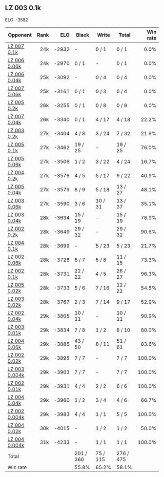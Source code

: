 ## LZ 003 0.1k ##

ELO: -3582

Opponent | Rank | ELO | Black | Write | Total | Win rate
---------|-----:|----:|-------|-------|-------|-------:
[LZ 007 0.1k](LZ%20007%200.1k.md) | 24k | -2932 | - | 0 / 1 | 0 / 1 | 0.0%
[LZ 006 0.06k](LZ%20006%200.06k.md) | 24k | -2970 | 0 / 1 | - | 0 / 1 | 0.0%
[LZ 006 0.04k](LZ%20006%200.04k.md) | 25k | -3092 | - | 0 / 4 | 0 / 4 | 0.0%
[LZ 007 0.06k](LZ%20007%200.06k.md) | 25k | -3161 | 0 / 1 | 0 / 3 | 0 / 4 | 0.0%
[LZ 005 0.2k](LZ%20005%200.2k.md) | 26k | -3255 | 0 / 1 | 0 / 8 | 0 / 9 | 0.0%
[LZ 007 0.04k](LZ%20007%200.04k.md) | 26k | -3340 | 0 / 1 | 4 / 17 | 4 / 18 | 22.2%
[LZ 003 0.2k](LZ%20003%200.2k.md) | 27k | -3404 | 4 / 8 | 3 / 24 | 7 / 32 | 21.9%
[LZ 005 0.1k](LZ%20005%200.1k.md) | 27k | -3462 | 19 / 25 | - | 19 / 25 | 76.0%
[LZ 005 0.06k](LZ%20005%200.06k.md) | 27k | -3506 | 1 / 2 | 3 / 22 | 4 / 24 | 16.7%
[LZ 004 0.2k](LZ%20004%200.2k.md) | 27k | -3576 | 4 / 5 | 5 / 17 | 9 / 22 | 40.9%
[LZ 005 0.04k](LZ%20005%200.04k.md) | 27k | -3579 | 8 / 9 | 5 / 18 | 13 / 27 | 48.1%
[LZ 003 0.06k](LZ%20003%200.06k.md) | 27k | -3590 | 3 / 6 | 10 / 31 | 13 / 37 | 35.1%
[LZ 003 0.04k](LZ%20003%200.04k.md) | 28k | -3634 | 15 / 19 | - | 15 / 19 | 78.9%
[LZ 002 0.2k](LZ%20002%200.2k.md) | 28k | -3649 | 29 / 32 | - | 29 / 32 | 90.6%
[LZ 004 0.1k](LZ%20004%200.1k.md) | 28k | -3699 | - | 5 / 23 | 5 / 23 | 21.7%
[LZ 002 0.06k](LZ%20002%200.06k.md) | 28k | -3726 | 6 / 7 | 5 / 8 | 11 / 15 | 73.3%
[LZ 002 0.1k](LZ%20002%200.1k.md) | 28k | -3731 | 22 / 22 | 4 / 5 | 26 / 27 | 96.3%
[LZ 005 0.02k](LZ%20005%200.02k.md) | 28k | -3733 | 5 / 6 | 7 / 16 | 12 / 22 | 54.5%
[LZ 003 0.02k](LZ%20003%200.02k.md) | 28k | -3767 | 2 / 3 | 7 / 14 | 9 / 17 | 52.9%
[LZ 002 0.04k](LZ%20002%200.04k.md) | 29k | -3805 | 10 / 11 | - | 10 / 11 | 90.9%
[LZ 003 0.01k](LZ%20003%200.01k.md) | 29k | -3834 | 7 / 8 | 1 / 2 | 8 / 10 | 80.0%
[LZ 004 0.06k](LZ%20004%200.06k.md) | 29k | -3885 | 43 / 50 | 8 / 11 | 51 / 61 | 83.6%
[LZ 002 0.02k](LZ%20002%200.02k.md) | 29k | -3895 | 7 / 7 | - | 7 / 7 | 100.0%
[LZ 003 0.004k](LZ%20003%200.004k.md) | 29k | -3903 | 7 / 7 | - | 7 / 7 | 100.0%
[LZ 002 0.01k](LZ%20002%200.01k.md) | 29k | -3931 | 4 / 4 | 2 / 2 | 6 / 6 | 100.0%
[LZ 004 0.04k](LZ%20004%200.04k.md) | 29k | -3960 | 1 / 2 | 3 / 4 | 4 / 6 | 66.7%
[LZ 002 0.004k](LZ%20002%200.004k.md) | 29k | -3983 | 4 / 4 | 1 / 1 | 5 / 5 | 100.0%
[LZ 004 0.02k](LZ%20004%200.02k.md) | 30k | -4015 | - | 1 / 2 | 1 / 2 | 50.0%
[LZ 004 0.004k](LZ%20004%200.004k.md) | 31k | -4233 | - | 1 / 1 | 1 / 1 | 100.0%
Total | | | 201 / 360 | 75 / 115 | 276 / 475 | 
Win rate| | | 55.8% | 65.2% | 58.1% | 
